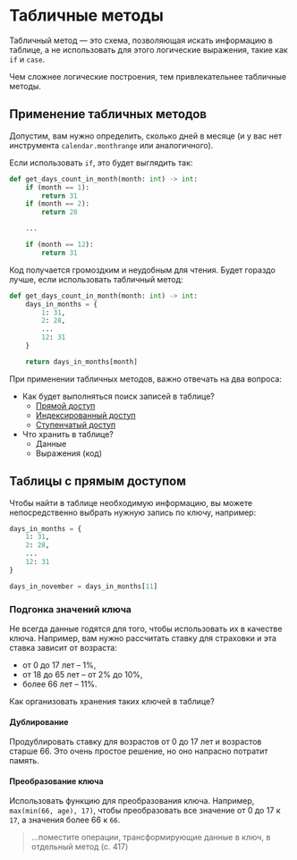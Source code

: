 # Табличные методы

Табличный метод — это схема, позволяющая искать информацию в таблице, а не использовать для этого логические выражения, такие как `if` и `case`.

Чем сложнее логические построения, тем привлекательнее табличные методы.

## Применение табличных методов

Допустим, вам нужно определить, сколько дней в месяце (и у вас нет инструмента `calendar.monthrange` или аналогичного).

Если использовать `if`, это будет выглядить так:

```python
def get_days_count_in_month(month: int) -> int:
    if (month == 1):
        return 31
    if (month == 2):
        return 28

    ...

    if (month == 12):
        return 31
```

Код получается громоздким и неудобным для чтения. Будет гораздо лучше, если использовать табличный метод:

```python
def get_days_count_in_month(month: int) -> int:
    days_in_months = {
        1: 31,
        2: 28,
        ...
        12: 31
    }

    return days_in_months[month]
```

При применении табличных методов, важно отвечать на два вопроса:

* Как будет выполняться поиск записей в таблице?
  * [Прямой доступ](#таблицы-с-прямым-доступом)
  * [Индексированный доступ](#таблицы-с-индексированным-доступом)
  * [Ступенчатый доступ](#таблицы-со-ступенчатым-доступом)
* Что хранить в таблице?
  * Данные
  * Выражения (код)

## Таблицы с прямым доступом

Чтобы найти в таблице необходимую информацию, вы можете непосредственно выбрать нужную запись по ключу, например:

```python
days_in_months = {
    1: 31,
    2: 28,
    ...
    12: 31
}

days_in_november = days_in_months[11]
```

### Подгонка значений ключа

Не всегда данные годятся для того, чтобы использовать их в качестве ключа. Например, вам нужно рассчитать ставку для страховки и эта ставка зависит от возраста:

- от 0 до 17 лет – 1%,
- от 18 до 65 лет – от 2% до 10%, 
- более 66 лет – 11%.

Как организовать хранения таких ключей в таблице?

#### Дублирование

Продублировать ставку для возрастов от 0 до 17 лет и возрастов старше 66. Это очень простое решение, но оно напрасно потратит память.

#### Преобразование ключа

Использовать функцию для преобразования ключа. Например, `max(min(66, age), 17)`, чтобы преобразовать все значение от 0 до 17 к `17`, а значения более 66 к `66`.

> ...поместите операции, трансформирующие данные в ключ, в отдельный метод (с. 417)
